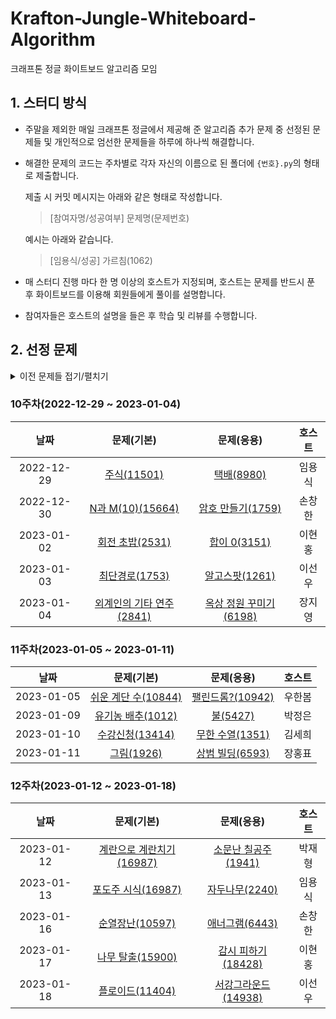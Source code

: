 # Krafton-Jungle-Whiteboard-Algorithm
크래프톤 정글 화이트보드 알고리즘 모임

## 1. 스터디 방식

* 주말을 제외한 매일 크래프톤 정글에서 제공해 준 알고리즘 추가 문제  중 선정된 문제들 및 개인적으로 엄선한 문제들을 하루에 하나씩 해결합니다.

* 해결한 문제의 코드는 주차별로 각자 자신의 이름으로 된 폴더에 `{번호}.py`의 형태로 제출합니다.

  제출 시 커밋 메시지는 아래와 같은 형태로 작성합니다.

  >[참여자명/성공여부] 문제명(문제번호)

  예시는 아래와 같습니다.

  >[임용식/성공] 가르침(1062)

* 매 스터디 진행 마다 한 명 이상의 호스트가 지정되며, 호스트는 문제를 반드시 푼 후 화이트보드를 이용해 회원들에게 풀이를 설명합니다.

* 참여자들은 호스트의 설명을 들은 후 학습 및 리뷰를 수행합니다.

## 2. 선정 문제
<details>
  <summary>이전 문제들 접기/펼치기</summary>

  <div markdown="1">  

### 1주차(2022-11-01 ~ 2022-11-02)

|    날짜    |                         문제                         | 호스트 |
| :--------: | :--------------------------------------------------: | :----: |
| 2022-11-01 | [가르침(1062)](https://www.acmicpc.net/problem/1062) | 임용식 |
| 2022-11-02 |  [로또(6603)](https://www.acmicpc.net/problem/6603)  | 손창한 |

### 2주차(2022-11-03 ~ 2022-11-09)

|    날짜    |                            문제                            | 호스트 |
| :--------: | :--------------------------------------------------------: | :----: |
| 2022-11-03 |  [기타 레슨(2343)](https://www.acmicpc.net/problem/2343)   | 이현홍 |
| 2022-11-04 | [랜선 자르기(1654)](https://www.acmicpc.net/problem/1654)  | 이선우 |
| 2022-11-07 | [별 찍기 - 10(2447)](https://www.acmicpc.net/problem/2447) | 장지영 |
| 2022-11-08 |    [에디터(1406)](https://www.acmicpc.net/problem/1406)    | 우한봄 |
| 2022-11-09 |  [버블 소트(1517)](https://www.acmicpc.net/problem/1517)   | 임용식 |

### 3주차(2022-11-10 ~ 2022-11-16)

|    날짜    |                           문제                            | 호스트 |
| :--------: | :-------------------------------------------------------: | :----: |
| 2022-11-10 | [문자열 폭발(9935)](https://www.acmicpc.net/problem/9935) | 손창한 |
| 2022-11-11 | [박스 채우기(1493)](https://www.acmicpc.net/problem/1493) | 이현홍 |
| 2022-11-14 |  [소수 경로(1963)](https://www.acmicpc.net/problem/1963)  | 이선우 |
| 2022-11-16 | [이모티콘(14226)](https://www.acmicpc.net/problem/14226)  | 장지영 |

### 4주차(2022-11-17 ~ 2022-11-23)

|    날짜    |                             문제                             | 호스트 |
| :--------: | :----------------------------------------------------------: | :----: |
| 2022-11-17 | [벽 부수고 이동하기(2206)](https://www.acmicpc.net/problem/2206) | 우한봄 |
| 2022-11-18 |    [달리기(16930)](https://www.acmicpc.net/problem/16930)    | 임용식 |
| 2022-11-21 |   [게임 개발(1516)](https://www.acmicpc.net/problem/1516)    | 손창한 |
| 2022-11-22 |   [연속합 2(13398)](https://www.acmicpc.net/problem/13398)   | 이현홍 |
| 2022-11-23 | [색종이 올려 놓기(2643)](https://www.acmicpc.net/problem/2643) | 이선우 |

### 5주차(2022-11-24 ~ 2022-11-30)

|    날짜    |                             문제                             | 호스트 |
| :--------: | :----------------------------------------------------------: | :----: |
| 2022-11-24 |  [캠프 준비(16938)](https://www.acmicpc.net/problem/16938)   | 임용식 |
| 2022-11-25 |    [나3곱2(16936)](https://www.acmicpc.net/problem/16936)    | 손창한 |
| 2022-11-28 | [십자가 찾기(16924)](https://www.acmicpc.net/problem/16924)  | 이현홍 |
| 2022-11-29 |      [작업(2056)](https://www.acmicpc.net/problem/2056)      | 이선우 |
| 2022-11-30 | [직사각형 탈출(16973)](https://www.acmicpc.net/problem/16973) | 장지영 |

### 6주차(2022-12-01 ~ 2022-12-07)

|    날짜    |                            문제 1                            | 호스트 1 |                            문제2                             | 호스트 2 |
| :--------: | :----------------------------------------------------------: | :------: | :----------------------------------------------------------: | :------: |
| 2022-12-01 |     [스도쿠(2580)](https://www.acmicpc.net/problem/2580)     |  우한봄  | [스타트와 링크(14889)](https://www.acmicpc.net/problem/14889) |  박정은  |
| 2022-12-02 | [에너지 모으기(16198)](https://www.acmicpc.net/problem/16198) |  김세희  |     [퇴사(14501)](https://www.acmicpc.net/problem/14501)     |  장홍표  |
| 2022-12-05 |   [두 동전(16197)](https://www.acmicpc.net/problem/16197)    |  박재형  |  [테트로미노(14500)](https://www.acmicpc.net/problem/14500)  |  임용식  |
| 2022-12-06 |  [레이저 통신(6087)](https://www.acmicpc.net/problem/6087)   |  손창한  | [데스 나이트(16948)](https://www.acmicpc.net/problem/16948)  |  이현홍  |
| 2022-12-07 |  [아기 상어(16236)](https://www.acmicpc.net/problem/16236)   |  이선우  |   [돌 그룹(12886)](https://www.acmicpc.net/problem/12886)    |  장지영  |

### 7주차(2022-12-08 ~ 2022-12-14)

|    날짜    |                            문제 1                            | 호스트 1 |                            문제2                             | 호스트 2 |
| :--------: | :----------------------------------------------------------: | :------: | :----------------------------------------------------------: | :------: |
| 2022-12-08 | [센티와 마법의 뿅망치(19638)](https://www.acmicpc.net/problem/19638) |  우한봄  |   [BOJ 거리(12026)](https://www.acmicpc.net/problem/12026)   |  박정은  |
| 2022-12-09 |   [스타트링크(5014)](https://www.acmicpc.net/problem/5014)   |  김세희  |   [Two Dots(16929)](https://www.acmicpc.net/problem/16929)   |  장홍표  |
| 2022-12-12 | [부분수열의 합(14225)](https://www.acmicpc.net/problem/14225) |  박재형  | [서울 지하철 2호선(16947)](https://www.acmicpc.net/problem/16947) |  임용식  |
| 2022-12-13 |  [뮤탈리스크(12869)](https://www.acmicpc.net/problem/12869)  |  손창한  |  [인구 이동(16234)](https://www.acmicpc.net/problem/16234)   |  이현홍  |
| 2022-12-14 | [연산자 끼워넣기 (2)(15658)](https://www.acmicpc.net/problem/15658) |  이선우  |     [Acka(12996)](https://www.acmicpc.net/problem/12996)     |  장지영  |

### 8주차(2022-12-15 ~ 2022-12-21)

|    날짜    |                            문제 1                            | 호스트 1 |                           문제2                           | 호스트 2 |
| :--------: | :----------------------------------------------------------: | :------: | :-------------------------------------------------------: | :------: |
| 2022-12-15 |     [LCA(11437)](https://www.acmicpc.net/problem/11437)      |  우한봄  | [신기한 소수(2023)](https://www.acmicpc.net/problem/2023) |  박정은  |
| 2022-12-16 | [히오스 프로게이머(16564)](https://www.acmicpc.net/problem/16564) |  김세희  |   [사다리(2022)](https://www.acmicpc.net/problem/2022)    |  장홍표  |
| 2022-12-19 | [사이클 게임(20040)](https://www.acmicpc.net/problem/20040)  |  박재형  |    [찾기(1786)](https://www.acmicpc.net/problem/1786)     |  임용식  |
| 2022-12-20 | [전화번호 목록(5052)](https://www.acmicpc.net/problem/5052)  |  손창한  | [트리의 지름(1967)](https://www.acmicpc.net/problem/1967) |  이현홍  |
| 2022-12-21 | [여러분의 다리가 되어 드리겠습니다!(17352)](https://www.acmicpc.net/problem/17352) |  이선우  |   [거짓말(1043)](https://www.acmicpc.net/problem/1043)    |  장지영  |

### 9주차(2022-12-22 ~ 2022-12-28)

|    날짜    |                            문제                             | 호스트 |
| :--------: | :---------------------------------------------------------: | :----: |
| 2022-12-22 |  [크리보드(11058)](https://www.acmicpc.net/problem/11058)   | 우한봄 |
| 2022-12-23 |  [늑대와 양(16956)](https://www.acmicpc.net/problem/16956)  | 박정은 |
| 2022-12-26 |    [4연산(14395)](https://www.acmicpc.net/problem/14395)    | 김세희 |
| 2022-12-27 |    [감시(15683)](https://www.acmicpc.net/problem/15683)     | 장홍표 |
| 2022-12-28 | [파일 합치기(11066)](https://www.acmicpc.net/problem/11066) | 박재형 |

</div>
</summary>
</details>

### 10주차(2022-12-29 ~ 2023-01-04)

|    날짜    |                          문제(기본)                          |                          문제(응용)                          | 호스트 |
| :--------: | :----------------------------------------------------------: | :----------------------------------------------------------: | :----: |
| 2022-12-29 |     [주식(11501)](https://www.acmicpc.net/problem/11501)     |      [택배(8980)](https://www.acmicpc.net/problem/8980)      | 임용식 |
| 2022-12-30 |  [N과 M(10)(15664)](https://www.acmicpc.net/problem/15664)   |  [암호 만들기(1759)](https://www.acmicpc.net/problem/1759)   | 손창한 |
| 2023-01-02 |   [회전 초밥(2531)](https://www.acmicpc.net/problem/2531)    |     [합이 0(3151)](https://www.acmicpc.net/problem/3151)     | 이현홍 |
| 2023-01-03 |    [최단경로(1753)](https://www.acmicpc.net/problem/1753)    |    [알고스팟(1261)](https://www.acmicpc.net/problem/1261)    | 이선우 |
| 2023-01-04 | [외계인의 기타 연주(2841)](https://www.acmicpc.net/problem/2841) | [옥상 정원 꾸미기(6198)](https://www.acmicpc.net/problem/6198) | 장지영 |

### 11주차(2023-01-05 ~ 2023-01-11)

|    날짜    |                          문제(기본)                          |                        문제(응용)                         | 호스트 |
| :--------: | :----------------------------------------------------------: | :-------------------------------------------------------: | :----: |
| 2023-01-05 | [쉬운 계단 수(10844)](https://www.acmicpc.net/problem/10844) | [팰린드롬?(10942)](https://www.acmicpc.net/problem/10942) | 우한봄 |
| 2023-01-09 |  [유기농 배추(1012)](https://www.acmicpc.net/problem/1012)   |     [불(5427)](https://www.acmicpc.net/problem/5427)      | 박정은 |
| 2023-01-10 |   [수강신청(13414)](https://www.acmicpc.net/problem/13414)   |  [무한 수열(1351)](https://www.acmicpc.net/problem/1351)  | 김세희 |
| 2023-01-11 |      [그림(1926)](https://www.acmicpc.net/problem/1926)      |  [상범 빌딩(6593)](https://www.acmicpc.net/problem/6593)  | 장홍표 |

### 12주차(2023-01-12 ~ 2023-01-18)

|    날짜    |                          문제(기본)                          |                          문제(응용)                          | 호스트 |
| :--------: | :----------------------------------------------------------: | :----------------------------------------------------------: | :----: |
| 2023-01-12 | [계란으로 계란치기(16987)](https://www.acmicpc.net/problem/16987) | [소문난 칠공주(1941)](https://www.acmicpc.net/problem/1941)  | 박재형 |
| 2023-01-13 |  [포도주 시식(16987)](https://www.acmicpc.net/problem/2156)  |    [자두나무(2240)](https://www.acmicpc.net/problem/2240)    | 임용식 |
| 2023-01-16 |   [순열장난(10597)](https://www.acmicpc.net/problem/10597)   |    [애너그램(6443)](https://www.acmicpc.net/problem/6443)    | 손창한 |
| 2023-01-17 |  [나무 탈출(15900)](https://www.acmicpc.net/problem/15900)   | [감시 피하기 (18428)](https://www.acmicpc.net/problem/18428) | 이현홍 |
| 2023-01-18 |   [플로이드(11404)](https://www.acmicpc.net/problem/11404)   | [서강그라운드(14938)](https://www.acmicpc.net/problem/14938) | 이선우 |

